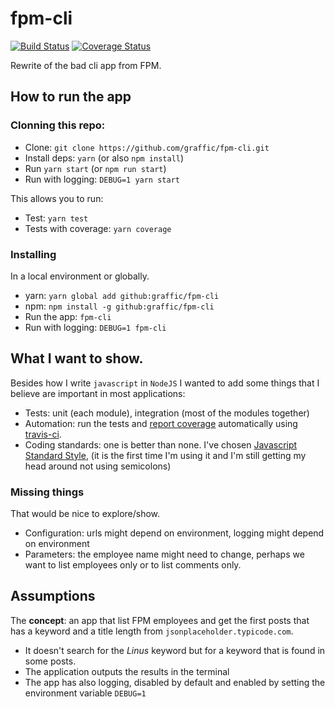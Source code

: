 # fpm-cli

[![Build Status](https://travis-ci.org/graffic/fpm-cli.svg?branch=master)](https://travis-ci.org/graffic/fpm-cli) [![Coverage Status](https://coveralls.io/repos/github/graffic/fpm-cli/badge.svg?branch=master)](https://coveralls.io/github/graffic/fpm-cli?branch=master)

Rewrite of the bad cli app from FPM.

## How to run the app

### Clonning this repo:

- Clone: `git clone https://github.com/graffic/fpm-cli.git`
- Install deps: `yarn` (or also `npm install`)
- Run `yarn start` (or `npm run start`)
- Run with logging: `DEBUG=1 yarn start`

This allows you to run:
- Test: `yarn test`
- Tests with coverage: `yarn coverage`

### Installing

In a local environment or globally.

- yarn: `yarn global add github:graffic/fpm-cli`
- npm: `npm install -g github:graffic/fpm-cli`
- Run the app: `fpm-cli`
- Run with logging: `DEBUG=1 fpm-cli`

## What I want to show.

Besides how I write `javascript` in `NodeJS` I wanted to add some things that I believe are important in most applications:
- Tests: unit (each module), integration (most of the modules together)
- Automation: run the tests and [report coverage](https://coveralls.io/github/graffic/fpm-cli) automatically using [travis-ci](https://travis-ci.org/graffic/fpm-cli).
- Coding standards: one is better than none. I've chosen [Javascript Standard Style](https://standardjs.com/), (it is the first time I'm using it and I'm still getting my head around not using semicolons)

### Missing things

That would be nice to explore/show.
 - Configuration: urls might depend on environment, logging might depend on environment
 - Parameters: the employee name might need to change, perhaps we want to list employees only or to list comments only.

## Assumptions

The **concept**: an app that list FPM employees and get the first posts that has a keyword and a title length from `jsonplaceholder.typicode.com`.

- It doesn't search for the *Linus* keyword but for a keyword that is found in some posts.
- The application outputs the results in the terminal
- The app has also logging, disabled by default and enabled by setting the environment variable `DEBUG=1`